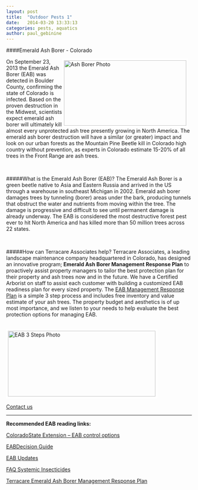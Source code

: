 ```yaml
---
layout: post
title:  "Outdoor Pests 1"
date:   2014-03-20 13:33:13
categories: pests, aquatics
author: paul_gebinine
---
```


####Emerald Ash Borer - Colorado  

<img src="{{ site.baseurl }}/images/blog/ashborer.jpg" alt="Ash Borer Photo" width="332px" height="177px" style="float:right; border: 5px solid white; margin-right: 10px;">

On September 23, 2013 the Emerald Ash Borer (EAB) was detected in Boulder County, confirming the state of Colorado is infected.   Based on the proven destruction in the Midwest, scientists expect emerald ash borer will ultimately kill almost every unprotected ash tree presently growing in North America.  The emerald ash borer destruction will have a similar (or greater) impact and look on our urban forests as the Mountain Pine Beetle kill in Colorado high country without prevention, as experts in Colorado estimate 15-20% of all trees in the Front Range are ash trees.

<br>

#####What is the Emerald Ash Borer (EAB)?
The Emerald Ash Borer is a green beetle native to Asia and Eastern Russia and arrived in the US through a warehouse in southeast Michigan in 2002.  Emerald ash borer damages trees by tunneling (borer) areas under the bark, producing tunnels that obstruct the water and nutrients from moving within the tree. The damage is progressive and difficult to see until permanent damage is already underway. The EAB is considered the most destructive forest pest ever to hit North America and has killed more than 50 million trees across 22 states. 

<br>

#####How can Terracare Associates help?
Terracare Associates, a leading landscape maintenance company headquartered in Colorado, has designed an innovative program; **Emerald Ash Borer Management Response Plan** to proactively assist property managers to tailor the best protection plan for their property and ash trees now and in the future. 
We have a Certified Arborist on staff to assist each customer with building a customized EAB readiness plan for every sized property.  The [EAB Management Response Plan](http://terracareassociates.com/emerald-ash-borer/emerald-ash-borer-management-response-plan/ "EAB Management Response Plan") is a simple 3 step process and includes free inventory and value estimate of your ash trees.   The property budget and aesthetics is of up most importance, and we listen to your needs to help evaluate the best protection options for managing EAB.

<br>

<img src="{{ site.baseurl }}/images/blog/EAB3steps.jpg" alt="EAB 3 Steps Photo" width="400px" height="178px" style="float:none; border: 5px solid white; margin: 0 auto;">

[Contact us](http://terracareassociates/contact-us "Contact Us")

<hr>

**Recommended EAB reading links:**


[ColoradoState Extension – EAB control options](http://bspm.agsci.colostate.edu/files/2014/02/EAB-control-options-February-11.pdf "ColoradoState Extension – EAB control options")


[EABDecision Guide](http://extension.entm.purdue.edu/EAB/PDF/NABB_DecisionGuide.pdf "EAB Decision Guide")


[EAB Updates](http://eabcolorado.com/ "EAB Updates")

[FAQ Systemic Insecticides](http://www.emeraldashborer.info/files/Potential_Side_Effects_of_EAB_Insecticides_FAQ.pdf "FAQ Systemic Insecticides")


[Terracare Emerald Ash Borer Management Response Plan](http://terracareassociates.com/emerald-ash-borer/emerald-ash-borer-management-response-plan/ "Terracare Emerald Ash Borer Management Response Plan")
﻿

[jekyll-gh]: https://github.com/mojombo/jekyll
[jekyll]:    http://jekyllrb.com
